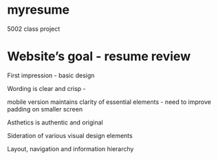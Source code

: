 # myresume
5002 class project


# Website’s goal - resume review

First impression - basic design

Wording is clear and crisp - 

mobile version maintains clarity of essential elements - need to improve padding on smaller screen

Asthetics is authentic and original 

Sideration of various visual design elements

Layout, navigation and information hierarchy
